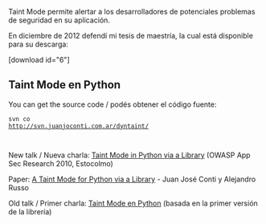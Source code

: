 <html><body><p>Taint Mode permite alertar a los desarrolladores de potenciales problemas de seguridad en su aplicación.



En diciembre de 2012 defendí mi tesis de maestría, la cual está disponible para su descarga:



[download id="6"]

</p><h2>Taint Mode en Python</h2>

You can get the source code / podés obtener el código fuente:

<code>svn co <a href="http://svn.juanjoconti.com.ar/dyntaint/" target="_blank">http://svn.juanjoconti.com.ar/dyntaint/</a>

</code>



New talk / Nueva charla: <a href="http://www.juanjoconti.com.ar/2010/07/06/talk-taint-mode-for-python-via-a-library-slides/" target="_blank">Taint Mode in Python via a Library</a> (OWASP App Sec Research 2010, Estocolmo)



Paper: <a href="http://juanjoconti.com.ar/files/papers/owasp2010.pdf" target="_blank">A Taint Mode for Python via a Library</a> - Juan José Conti y Alejandro Russo<a href="http://www.owasp.org/index.php/OWASP_AppSec_Research_2010_-_Stockholm,_Sweden">

</a>



Old talk / Primer charla: <a href="http://www.juanjoconti.com.ar/2009/09/07/charla-taint-mode-en-python/" target="_blank">Taint Mode en Python</a> (basada en la primer versión de la librería)</body></html>
